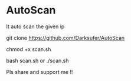 # AutoScan
It auto scan the given ip 

git clone https://github.com/Darksufer/AutoScan

chmod +x scan.sh

bash scan.sh or ./scan.sh

Pls share and support me !! 
